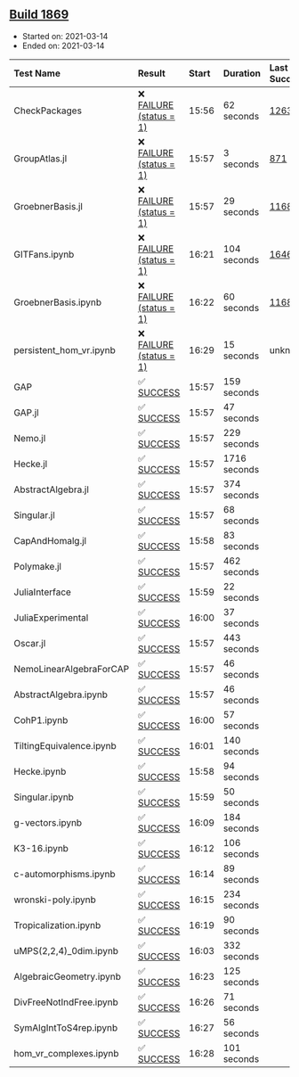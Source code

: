 ## [Build 1869](https://oscarci.mathematik.uni-kl.de/job/oscar-stable/1869/)

* Started on: 2021-03-14
* Ended on: 2021-03-14

| Test Name    | Result | Start | Duration | Last Success | First Failure |
|:-------------|:-------|:------|:---------|:-------------|:--------------|
| CheckPackages | ❌ [FAILURE (status = 1)](https://oscarci.mathematik.uni-kl.de/job/oscar-stable/1869/artifact/logs/build-1869/CheckPackages.log) | 15:56 | 62 seconds | [1263](https://oscarci.mathematik.uni-kl.de/job/oscar-stable/1263/) | [1264](https://oscarci.mathematik.uni-kl.de/job/oscar-stable/1264/) |
| GroupAtlas.jl | ❌ [FAILURE (status = 1)](https://oscarci.mathematik.uni-kl.de/job/oscar-stable/1869/artifact/logs/build-1869/GroupAtlas.jl.log) | 15:57 | 3 seconds | [871](https://oscarci.mathematik.uni-kl.de/job/oscar-stable/871/) | [872](https://oscarci.mathematik.uni-kl.de/job/oscar-stable/872/) |
| GroebnerBasis.jl | ❌ [FAILURE (status = 1)](https://oscarci.mathematik.uni-kl.de/job/oscar-stable/1869/artifact/logs/build-1869/GroebnerBasis.jl.log) | 15:57 | 29 seconds | [1168](https://oscarci.mathematik.uni-kl.de/job/oscar-stable/1168/) | [1169](https://oscarci.mathematik.uni-kl.de/job/oscar-stable/1169/) |
| GITFans.ipynb | ❌ [FAILURE (status = 1)](https://oscarci.mathematik.uni-kl.de/job/oscar-stable/1869/artifact/logs/build-1869/GITFans.ipynb.log) | 16:21 | 104 seconds | [1646](https://oscarci.mathematik.uni-kl.de/job/oscar-stable/1646/) | [1647](https://oscarci.mathematik.uni-kl.de/job/oscar-stable/1647/) |
| GroebnerBasis.ipynb | ❌ [FAILURE (status = 1)](https://oscarci.mathematik.uni-kl.de/job/oscar-stable/1869/artifact/logs/build-1869/GroebnerBasis.ipynb.log) | 16:22 | 60 seconds | [1168](https://oscarci.mathematik.uni-kl.de/job/oscar-stable/1168/) | [1169](https://oscarci.mathematik.uni-kl.de/job/oscar-stable/1169/) |
| persistent_hom_vr.ipynb | ❌ [FAILURE (status = 1)](https://oscarci.mathematik.uni-kl.de/job/oscar-stable/1869/artifact/logs/build-1869/persistent_hom_vr.ipynb.log) | 16:29 | 15 seconds | unknown | unknown |
| GAP | ✅ [SUCCESS](https://oscarci.mathematik.uni-kl.de/job/oscar-stable/1869/artifact/logs/build-1869/GAP.log) | 15:57 | 159 seconds |  |  |
| GAP.jl | ✅ [SUCCESS](https://oscarci.mathematik.uni-kl.de/job/oscar-stable/1869/artifact/logs/build-1869/GAP.jl.log) | 15:57 | 47 seconds |  |  |
| Nemo.jl | ✅ [SUCCESS](https://oscarci.mathematik.uni-kl.de/job/oscar-stable/1869/artifact/logs/build-1869/Nemo.jl.log) | 15:57 | 229 seconds |  |  |
| Hecke.jl | ✅ [SUCCESS](https://oscarci.mathematik.uni-kl.de/job/oscar-stable/1869/artifact/logs/build-1869/Hecke.jl.log) | 15:57 | 1716 seconds |  |  |
| AbstractAlgebra.jl | ✅ [SUCCESS](https://oscarci.mathematik.uni-kl.de/job/oscar-stable/1869/artifact/logs/build-1869/AbstractAlgebra.jl.log) | 15:57 | 374 seconds |  |  |
| Singular.jl | ✅ [SUCCESS](https://oscarci.mathematik.uni-kl.de/job/oscar-stable/1869/artifact/logs/build-1869/Singular.jl.log) | 15:57 | 68 seconds |  |  |
| CapAndHomalg.jl | ✅ [SUCCESS](https://oscarci.mathematik.uni-kl.de/job/oscar-stable/1869/artifact/logs/build-1869/CapAndHomalg.jl.log) | 15:58 | 83 seconds |  |  |
| Polymake.jl | ✅ [SUCCESS](https://oscarci.mathematik.uni-kl.de/job/oscar-stable/1869/artifact/logs/build-1869/Polymake.jl.log) | 15:57 | 462 seconds |  |  |
| JuliaInterface | ✅ [SUCCESS](https://oscarci.mathematik.uni-kl.de/job/oscar-stable/1869/artifact/logs/build-1869/JuliaInterface.log) | 15:59 | 22 seconds |  |  |
| JuliaExperimental | ✅ [SUCCESS](https://oscarci.mathematik.uni-kl.de/job/oscar-stable/1869/artifact/logs/build-1869/JuliaExperimental.log) | 16:00 | 37 seconds |  |  |
| Oscar.jl | ✅ [SUCCESS](https://oscarci.mathematik.uni-kl.de/job/oscar-stable/1869/artifact/logs/build-1869/Oscar.jl.log) | 15:57 | 443 seconds |  |  |
| NemoLinearAlgebraForCAP | ✅ [SUCCESS](https://oscarci.mathematik.uni-kl.de/job/oscar-stable/1869/artifact/logs/build-1869/NemoLinearAlgebraForCAP.log) | 15:57 | 46 seconds |  |  |
| AbstractAlgebra.ipynb | ✅ [SUCCESS](https://oscarci.mathematik.uni-kl.de/job/oscar-stable/1869/artifact/logs/build-1869/AbstractAlgebra.ipynb.log) | 15:57 | 46 seconds |  |  |
| CohP1.ipynb | ✅ [SUCCESS](https://oscarci.mathematik.uni-kl.de/job/oscar-stable/1869/artifact/logs/build-1869/CohP1.ipynb.log) | 16:00 | 57 seconds |  |  |
| TiltingEquivalence.ipynb | ✅ [SUCCESS](https://oscarci.mathematik.uni-kl.de/job/oscar-stable/1869/artifact/logs/build-1869/TiltingEquivalence.ipynb.log) | 16:01 | 140 seconds |  |  |
| Hecke.ipynb | ✅ [SUCCESS](https://oscarci.mathematik.uni-kl.de/job/oscar-stable/1869/artifact/logs/build-1869/Hecke.ipynb.log) | 15:58 | 94 seconds |  |  |
| Singular.ipynb | ✅ [SUCCESS](https://oscarci.mathematik.uni-kl.de/job/oscar-stable/1869/artifact/logs/build-1869/Singular.ipynb.log) | 15:59 | 50 seconds |  |  |
| g-vectors.ipynb | ✅ [SUCCESS](https://oscarci.mathematik.uni-kl.de/job/oscar-stable/1869/artifact/logs/build-1869/g-vectors.ipynb.log) | 16:09 | 184 seconds |  |  |
| K3-16.ipynb | ✅ [SUCCESS](https://oscarci.mathematik.uni-kl.de/job/oscar-stable/1869/artifact/logs/build-1869/K3-16.ipynb.log) | 16:12 | 106 seconds |  |  |
| c-automorphisms.ipynb | ✅ [SUCCESS](https://oscarci.mathematik.uni-kl.de/job/oscar-stable/1869/artifact/logs/build-1869/c-automorphisms.ipynb.log) | 16:14 | 89 seconds |  |  |
| wronski-poly.ipynb | ✅ [SUCCESS](https://oscarci.mathematik.uni-kl.de/job/oscar-stable/1869/artifact/logs/build-1869/wronski-poly.ipynb.log) | 16:15 | 234 seconds |  |  |
| Tropicalization.ipynb | ✅ [SUCCESS](https://oscarci.mathematik.uni-kl.de/job/oscar-stable/1869/artifact/logs/build-1869/Tropicalization.ipynb.log) | 16:19 | 90 seconds |  |  |
| uMPS(2,2,4)_0dim.ipynb | ✅ [SUCCESS](https://oscarci.mathematik.uni-kl.de/job/oscar-stable/1869/artifact/logs/build-1869/uMPS-2-2-4-_0dim.ipynb.log) | 16:03 | 332 seconds |  |  |
| AlgebraicGeometry.ipynb | ✅ [SUCCESS](https://oscarci.mathematik.uni-kl.de/job/oscar-stable/1869/artifact/logs/build-1869/AlgebraicGeometry.ipynb.log) | 16:23 | 125 seconds |  |  |
| DivFreeNotIndFree.ipynb | ✅ [SUCCESS](https://oscarci.mathematik.uni-kl.de/job/oscar-stable/1869/artifact/logs/build-1869/DivFreeNotIndFree.ipynb.log) | 16:26 | 71 seconds |  |  |
| SymAlgIntToS4rep.ipynb | ✅ [SUCCESS](https://oscarci.mathematik.uni-kl.de/job/oscar-stable/1869/artifact/logs/build-1869/SymAlgIntToS4rep.ipynb.log) | 16:27 | 56 seconds |  |  |
| hom_vr_complexes.ipynb | ✅ [SUCCESS](https://oscarci.mathematik.uni-kl.de/job/oscar-stable/1869/artifact/logs/build-1869/hom_vr_complexes.ipynb.log) | 16:28 | 101 seconds |  |  |
